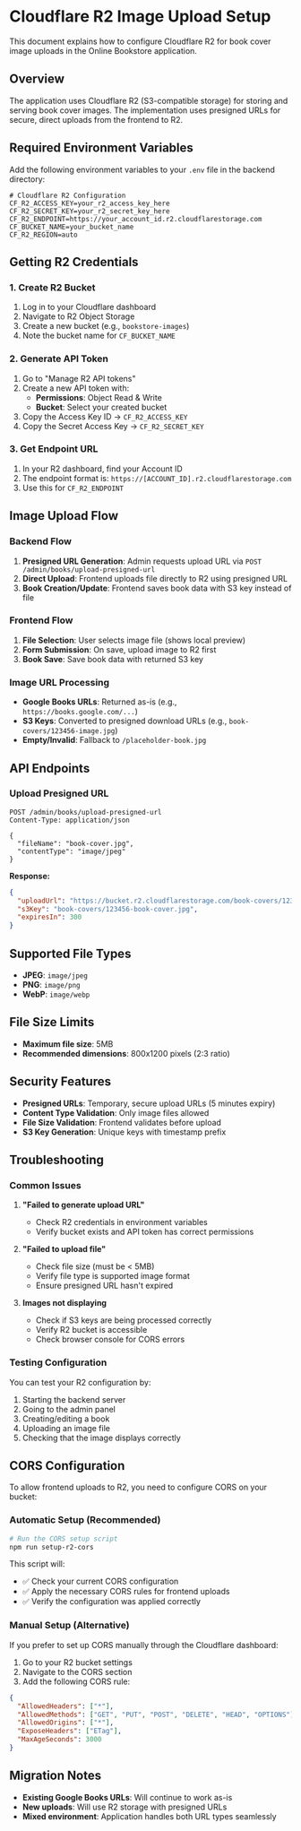 # Cloudflare R2 Image Upload Setup

This document explains how to configure Cloudflare R2 for book cover image uploads in the Online Bookstore application.

## Overview

The application uses Cloudflare R2 (S3-compatible storage) for storing and serving book cover images. The implementation uses presigned URLs for secure, direct uploads from the frontend to R2.

## Required Environment Variables

Add the following environment variables to your `.env` file in the backend directory:

```env
# Cloudflare R2 Configuration
CF_R2_ACCESS_KEY=your_r2_access_key_here
CF_R2_SECRET_KEY=your_r2_secret_key_here
CF_R2_ENDPOINT=https://your_account_id.r2.cloudflarestorage.com
CF_BUCKET_NAME=your_bucket_name
CF_R2_REGION=auto
```

## Getting R2 Credentials

### 1. Create R2 Bucket
1. Log in to your Cloudflare dashboard
2. Navigate to R2 Object Storage
3. Create a new bucket (e.g., `bookstore-images`)
4. Note the bucket name for `CF_BUCKET_NAME`

### 2. Generate API Token
1. Go to "Manage R2 API tokens"
2. Create a new API token with:
   - **Permissions**: Object Read & Write
   - **Bucket**: Select your created bucket
3. Copy the Access Key ID → `CF_R2_ACCESS_KEY`
4. Copy the Secret Access Key → `CF_R2_SECRET_KEY`

### 3. Get Endpoint URL
1. In your R2 dashboard, find your Account ID
2. The endpoint format is: `https://[ACCOUNT_ID].r2.cloudflarestorage.com`
3. Use this for `CF_R2_ENDPOINT`

## Image Upload Flow

### Backend Flow
1. **Presigned URL Generation**: Admin requests upload URL via `POST /admin/books/upload-presigned-url`
2. **Direct Upload**: Frontend uploads file directly to R2 using presigned URL
3. **Book Creation/Update**: Frontend saves book data with S3 key instead of file

### Frontend Flow
1. **File Selection**: User selects image file (shows local preview)
2. **Form Submission**: On save, upload image to R2 first
3. **Book Save**: Save book data with returned S3 key

### Image URL Processing
- **Google Books URLs**: Returned as-is (e.g., `https://books.google.com/...`)
- **S3 Keys**: Converted to presigned download URLs (e.g., `book-covers/123456-image.jpg`)
- **Empty/Invalid**: Fallback to `/placeholder-book.jpg`

## API Endpoints

### Upload Presigned URL
```http
POST /admin/books/upload-presigned-url
Content-Type: application/json

{
  "fileName": "book-cover.jpg",
  "contentType": "image/jpeg"
}
```

**Response:**
```json
{
  "uploadUrl": "https://bucket.r2.cloudflarestorage.com/book-covers/123456-book-cover.jpg?signature=...",
  "s3Key": "book-covers/123456-book-cover.jpg",
  "expiresIn": 300
}
```

## Supported File Types

- **JPEG**: `image/jpeg`
- **PNG**: `image/png`
- **WebP**: `image/webp`

## File Size Limits

- **Maximum file size**: 5MB
- **Recommended dimensions**: 800x1200 pixels (2:3 ratio)

## Security Features

- **Presigned URLs**: Temporary, secure upload URLs (5 minutes expiry)
- **Content Type Validation**: Only image files allowed
- **File Size Validation**: Frontend validates before upload
- **S3 Key Generation**: Unique keys with timestamp prefix

## Troubleshooting

### Common Issues

1. **"Failed to generate upload URL"**
   - Check R2 credentials in environment variables
   - Verify bucket exists and API token has correct permissions

2. **"Failed to upload file"**
   - Check file size (must be < 5MB)
   - Verify file type is supported image format
   - Ensure presigned URL hasn't expired

3. **Images not displaying**
   - Check if S3 keys are being processed correctly
   - Verify R2 bucket is accessible
   - Check browser console for CORS errors

### Testing Configuration

You can test your R2 configuration by:

1. Starting the backend server
2. Going to the admin panel
3. Creating/editing a book
4. Uploading an image file
5. Checking that the image displays correctly

## CORS Configuration

To allow frontend uploads to R2, you need to configure CORS on your bucket:

### Automatic Setup (Recommended)

```bash
# Run the CORS setup script
npm run setup-r2-cors
```

This script will:
- ✅ Check your current CORS configuration
- ✅ Apply the necessary CORS rules for frontend uploads
- ✅ Verify the configuration was applied correctly

### Manual Setup (Alternative)

If you prefer to set up CORS manually through the Cloudflare dashboard:

1. Go to your R2 bucket settings
2. Navigate to the CORS section
3. Add the following CORS rule:

```json
{
  "AllowedHeaders": ["*"],
  "AllowedMethods": ["GET", "PUT", "POST", "DELETE", "HEAD", "OPTIONS"],
  "AllowedOrigins": ["*"],
  "ExposeHeaders": ["ETag"],
  "MaxAgeSeconds": 3000
}
```

## Migration Notes

- **Existing Google Books URLs**: Will continue to work as-is
- **New uploads**: Will use R2 storage with presigned URLs
- **Mixed environment**: Application handles both URL types seamlessly
